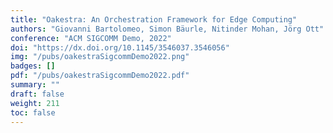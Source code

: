 ```yaml
---
title: "Oakestra: An Orchestration Framework for Edge Computing"
authors: "Giovanni Bartolomeo, Simon Bäurle, Nitinder Mohan, Jörg Ott"
conference: "ACM SIGCOMM Demo, 2022"
doi: "https://dx.doi.org/10.1145/3546037.3546056"
img: "/pubs/oakestraSigcommDemo2022.png"
badges: []
pdf: "/pubs/oakestraSigcommDemo2022.pdf"
summary: ""
draft: false
weight: 211
toc: false
---
```

